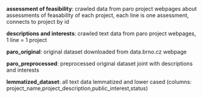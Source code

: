 **assessment of feasibility**: crawled data from paro project webpages about
assessments of feasability of each project, each line is one assessment, connects
to project by id

**descriptions and interests**: crawled text data from paro project webpages,
1 line = 1 project

**paro_original**: original dataset downloaded from data.brno.cz webpage

**paro_preprocessed**: preprocessed original dataset joint with descriptions and interests

**lemmatized_dataset**: all text data lemmatized and lower cased 
(columns: project_name,project_description,public_interest,status)



